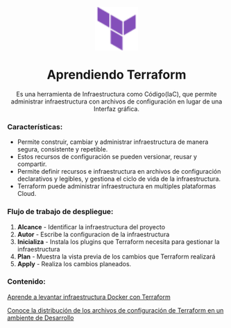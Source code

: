 <p align='center'><img src='https://raw.githubusercontent.com/maycloud-mx/ilustraciones/ee27844a4ec7810ee6eab8770fc6c1828fd7772c/logotipos/terraform-logo.svg' align='center' height='100'></p>
<h1 align='center'>Aprendiendo Terraform</h1>

<p align='center'>Es una herramienta de Infraestructura como Código(IaC), que permite administrar infraestructura con archivos de configuración en lugar de una Interfaz gráfica.</p>

<h3>Características:</h3>

- Permite construir, cambiar y administrar infraestructura de manera segura, consistente y repetible.
- Estos recursos de configuración se pueden versionar, reusar y compartir.
- Permite definir recursos e infraestructura en archivos de configuración declarativos y legibles, y gestiona el ciclo de vida de la infraestructura.
- Terraform puede administrar infraestructura en multiples plataformas Cloud.

<h3>Flujo de trabajo de despliegue:</h3>

1. **Alcance** - Identificar la infraestructura del proyecto
2. **Autor** - Escribe la configuracion de la infraestructura
3. **Inicializa** - Instala los plugins que Terraform necesita para gestionar la infraestructura
4. **Plan** - Muestra la vista previa de los cambios que Terraform realizará
5. **Apply** - Realiza los cambios planeados.

<h3>Contenido:</h3>

[Aprende a levantar infraestructura Docker con Terraform](docker-tutorial/)

[Conoce la distribución de los archivos de configuración de Terraform en un ambiente de Desarrollo](estructura-de-directorios/)
